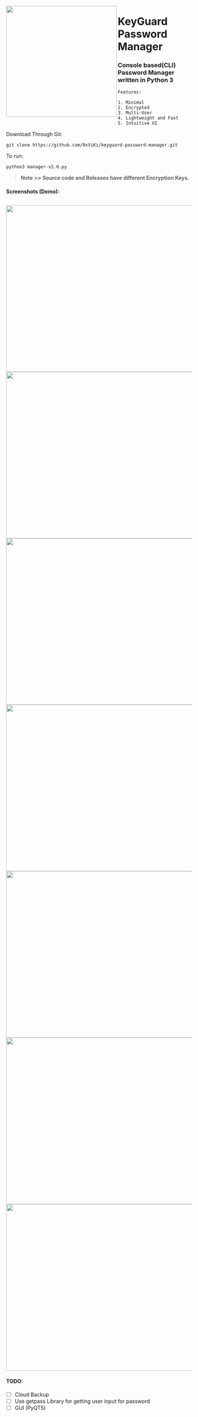 <img align='left' width="300" height="300" src='https://github.com/0xViKi/keyguard-password-manager/blob/main/pm.png'></img>

# KeyGuard Password Manager
### Console based(CLI) Password Manager written in Python 3
```
Features:

1. Minimal
2. Encrypted
3. Multi-User
4. Lightweight and Fast
5. Intuitive UI
```
Download Through Git:
```
git clone https://github.com/0xViKi/keyguard-password-manager.git
```

To run:
```python3
python3 manager-v2.0.py
```


> **Note** **>> Source code and Releases have different Encryption Keys.**


#### Screenshots (Demo):

<img width="850" height="450" src='https://github.com/0xViKi/keyguard-password-manager/blob/main/screenshots/screenshot1.PNG'></img>
<img width="850" height="450" src='https://github.com/0xViKi/keyguard-password-manager/blob/main/screenshots/screenshot2.PNG'></img>
<img width="850" height="450" src='https://github.com/0xViKi/keyguard-password-manager/blob/main/screenshots/screenshot3.PNG'></img>
<img width="850" height="450" src='https://github.com/0xViKi/keyguard-password-manager/blob/main/screenshots/screenshot4.PNG'></img>
<img width="850" height="450" src='https://github.com/0xViKi/keyguard-password-manager/blob/main/screenshots/screenshot5.PNG'></img>
<img width="850" height="450" src='https://github.com/0xViKi/keyguard-password-manager/blob/main/screenshots/screenshot6.PNG'></img>
<img width="850" height="450" src='https://github.com/0xViKi/keyguard-password-manager/blob/main/screenshots/screenshot7.PNG'></img>
---
#### TODO:

- [ ] Cloud Backup
- [ ] Use getpass Library for getting user input for password
- [ ] GUI (PyQT5)
